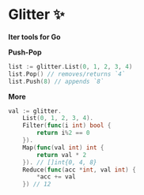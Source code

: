 # Glitter ✨
**Iter tools for Go**

**Push-Pop**
```go
list := glitter.List(0, 1, 2, 3, 4)
list.Pop() // removes/returns `4`
list.Push(8) // appends `8`
```

**More**
```go
val := glitter.
    List(0, 1, 2, 3, 4).
    Filter(func(i int) bool { 
        return i%2 == 0 
    }).
    Map(func(val int) int {
        return val * 2
    }). // []int{0, 4, 8}
    Reduce(func(acc *int, val int) {
        *acc += val
    }) // 12
```
